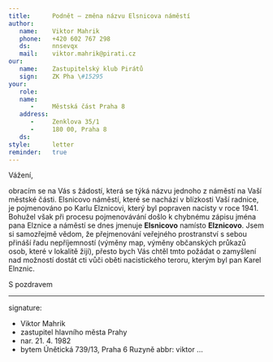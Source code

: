 ```yaml
---
title:      Podnět – změna názvu Elsnicova náměstí
author:
   name:    Viktor Mahrik
   phone:   +420 602 767 298
   ds:      nnsevqx
   mail:    viktor.mahrik@pirati.cz
our:
   name:    Zastupitelský klub Pirátů
   sign:    ZK Pha \#15295
your:
   role:    
   name:    
      -     Městská část Praha 8
   address:
      -     Zenklova 35/1
      -     180 00, Praha 8
   ds:      
style:      letter
reminder:   true
---
```


Vážení,

obracím se na Vás s žádostí, která se týká názvu jednoho z náměstí na Vaší městské části. Elsnicovo náměstí, které se nachází v blízkosti Vaší radnice, je pojmenováno po Karlu Elznicovi, který byl popraven nacisty v roce 1941. Bohužel však při procesu pojmenovávání došlo k chybnému zápisu jména pana Elznice a náměstí se dnes jmenuje **Elsnicovo** namísto **Elznicovo**. Jsem si samozřejmě vědom, že přejmenování veřejného prostranství s sebou přináší řadu nepříjemností (výměny map, výměny občanských průkazů osob, které v lokalitě žijí), přesto bych Vás chtěl tmto požádat o zamyšlení nad možností dostát cti vůči oběti nacistického teroru, kterým byl pan Karel Elnznic. 

S pozdravem

---
signature:
  - Viktor Mahrik
  - zastupitel hlavního města Prahy
  - nar. 21. 4. 1982
  - bytem Únětická 739/13, Praha 6 Ruzyně
abbr:       viktor
...
